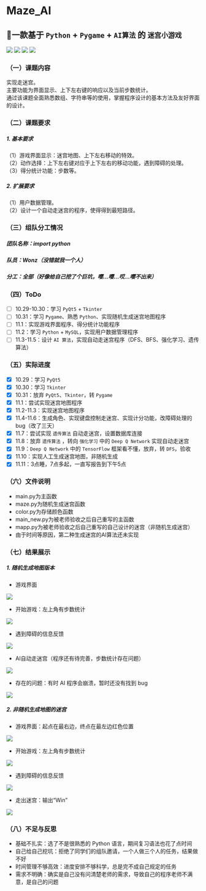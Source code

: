 # Maze_AI
## :ghost:一款基于 `Python` + `Pygame` + `AI算法` 的 `迷宫小游戏`

[![](https://img.shields.io/github/stars/Wonz5130/Maze_AI.svg)](https://github.com/Wonz5130/Maze_AI/stargazers) [![](https://img.shields.io/github/forks/Wonz5130/Maze_AI.svg)](https://github.com/Wonz5130/Maze_AI/network/members) [![](https://img.shields.io/github/issues/Wonz5130/Maze_AI.svg)](https://github.com/Wonz5130/Maze_AI/issues) [![](https://img.shields.io/github/license/Wonz5130/Maze_AI.svg)](https://github.com/Wonz5130/Maze_AI/blob/master/LICENSE)

### （一）课题内容
实现走迷宫。  
主要功能为界面显示、上下左右键的响应以及当前步数统计。  
通过该课题全面熟悉数组、字符串等的使用，掌握程序设计的基本方法及友好界面的设计。  

### （二）课题要求
##### 1. 基本要求
（1）游戏界面显示：迷宫地图、上下左右移动的特效。  
（2）动作选择：上下左右键对应于上下左右的移动功能，遇到障碍的处理。  
（3）得分统计功能：步数等。  

##### 2. 扩展要求
（1）用户数据管理。  
（2）设计一个自动走迷宫的程序，使得得到最短路径。

### （三）组队分工情况
##### 团队名称：import python
##### 队员：Wonz（没错就我一个人）
##### 分工：全部（好像给自己挖了个巨坑，嘤...嘤...哎...嘤不出来）

### （四）ToDo
- [ ] 10.29-10.30：学习 `PyQt5` + `Tkinter`  
- [ ] 10.31：学习 `Pygame`、熟悉 `Python`、实现随机生成迷宫地图程序  
- [ ] 11.1：实现游戏界面程序、得分统计功能程序  
- [ ] 11.2：学习 `Python` + `MySQL`，实现用户数据管理程序  
- [ ] 11.3-11.5：设计 `AI 算法`，实现自动走迷宫程序（DFS、BFS、强化学习、遗传算法）  

### （五）实际进度
- [x] 10.29：学习 `PyQt5`
- [x] 10.30：学习 `Tkinter`
- [x] 10.31：放弃 `PyQt5`、`Tkinter`，转 `Pygame`
- [x] 11.1：尝试实现迷宫地图程序
- [x] 11.2-11.3：实现迷宫地图程序
- [x] 11.4-11.6：生成角色、实现键盘控制走迷宫、实现计分功能，改障碍处理的 bug（改了三天）
- [x] 11.7：尝试实现 `遗传算法` 自动走迷宫，设置数据库连接
- [x] 11.8：放弃 `遗传算法` ，转向 `强化学习` 中的 `Deep Q Network` 实现自动走迷宫
- [x] 11.9：`Deep Q Network` 中的 `TensorFlow` 框架看不懂，放弃，转 `DFS`，验收
- [x] 11.10：实现人工生成迷宫地图，非随机生成
- [x] 11.11：3点睡，7点多起，一直写报告到下午5点

### （六）文件说明

* main.py为主函数
* maze.py为随机生成迷宫函数
* color.py为存储颜色函数
* main_new.py为被老师验收之后自己重写的主函数
* mapp.py为被老师验收之后自己重写的自己设计的迷宫（非随机生成迷宫）
* 由于时间等原因，第二种生成迷宫的AI算法还未实现

### （七）结果展示

##### 1. 随机生成地图版本

* 游戏界面

![](https://github.com/Wonz5130/Maze_AI/raw/master/img/%E6%B8%B8%E6%88%8F%E7%95%8C%E9%9D%A2.png)

* 开始游戏：左上角有步数统计

![](<https://github.com/Wonz5130/Maze_AI/raw/master/img/%E8%AE%B0%E6%AD%A5%E6%95%B0.png?1554527510971>)

* 遇到障碍的信息反馈

![](<https://github.com/Wonz5130/Maze_AI/raw/master/img/%E9%9A%9C%E7%A2%8D%E5%8F%8D%E9%A6%88.png?1554527532798>)

* AI自动走迷宫（程序还有待完善，步数统计存在问题）

![](<https://github.com/Wonz5130/Maze_AI/raw/master/img/AI%E8%87%AA%E5%8A%A8%E8%B5%B0%E8%BF%B7%E5%AE%AB.png?1554527553844>)

* 存在的问题：有时 AI 程序会崩溃，暂时还没有找到 bug

![](<https://github.com/Wonz5130/Maze_AI/raw/master/img/%E6%B8%B8%E6%88%8F%E5%A5%94%E6%BA%83%E6%88%AA%E5%9B%BE.png?1554527574840>)

##### 2. 非随机生成地图的迷宫

* 游戏界面：起点在最右边，终点在最左边红色位置

![](<https://github.com/Wonz5130/Maze_AI/raw/master/img/%E6%96%B0%E6%B8%B8%E6%88%8F%E7%95%8C%E9%9D%A2(%E9%9D%9E%E9%9A%8F%E6%9C%BA%E7%94%9F%E6%88%90%E5%9C%B0%E5%9B%BE).png?1554527590212>)

* 开始游戏：左上角有步数统计

![](<https://github.com/Wonz5130/Maze_AI/raw/master/img/%E6%96%B0%E8%AE%B0%E6%AD%A5%E6%95%B0(%E9%9D%9E%E9%9A%8F%E6%9C%BA%E7%94%9F%E6%88%90%E5%9C%B0%E5%9B%BE).png?1554527613266>)

* 遇到障碍的信息反馈

![](<https://github.com/Wonz5130/Maze_AI/raw/master/img/%E6%96%B0%E9%9A%9C%E7%A2%8D%E5%8F%8D%E9%A6%88(%E9%9D%9E%E9%9A%8F%E6%9C%BA%E7%94%9F%E6%88%90%E5%9C%B0%E5%9B%BE).png?1554527628476>)

* 走出迷宫：输出“Win”

![](<https://github.com/Wonz5130/Maze_AI/raw/master/img/%E8%B5%B0%E5%87%BA%E8%BF%B7%E5%AE%AB.png?1554527645787>)

### （八）不足与反思

- 基础不扎实：选了不是很熟悉的 Python 语言，期间复习语法也花了点时间
- 自己给自己挖坑：拒绝了同学们的组队邀请，一个人做三个人的任务，结果做不好
- 时间管理不够高效：进度安排不够科学，总是完不成自己规定的任务
- 需求不明确：确实是自己没有问清楚老师的需求，导致自己的程序老师不满意，是自己的问题
